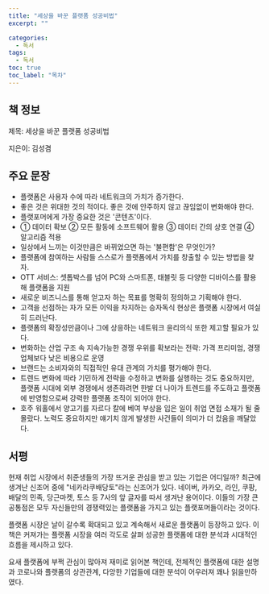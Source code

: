 ```yaml
---
title: "세상을 바꾼 플랫폼 성공비법"
excerpt: ""

categories:
  - 독서
tags:
  - 독서
toc: true
toc_label: "목차"
---
```


## 책 정보

제목: 세상을 바꾼 플랫폼 성공비법

지은이: 김성겸

## 주요 문장

- 플랫폼은 사용자 수에 따라 네트워크의 가치가 증가한다.
- 좋은 것은 위대한 것의 적이다. 좋은 것에 안주하지 않고 끊임없이 변화해야 한다.
- 플랫포머에게 가장 중요한 것은 '콘텐츠'이다.
- ① 데이터 확보 ② 모든 활동에 소프트웨어 활용 ③ 데이터 간의 상호 연결 ④ 알고리즘 적용
- 일상에서 느끼는 이것만큼은 바뀌었으면 하는 '불편함'은 무엇인가?
- 플랫폼에 참여하는 사람들 스스로가 플랫폼에서 가치를 창출할 수 있는 방법을 찾자.
- OTT 서비스: 셋톱박스를 넘어 PC와 스마트폰, 태블릿 등 다양한 디바이스를 활용해 플랫폼을 지원
- 새로운 비즈니스를 통해 얻고자 하는 목표를 명확히 정의하고 기획해야 한다.
- 고객을 선점하는 자가 모든 이익을 차지하는 승자독식 현상은 플랫폼 시장에서 여실히 드러난다.
- 플랫폼의 확장성만큼이나 그에 상응하는 네트워크 윤리의식 또한 제고할 필요가 있다.
- 변화하는 산업 구조 속 지속가능한 경쟁 우위를 확보라는 전략: 가격 프리미엄, 경쟁 업체보다 낮은 비용으로 운영
- 브랜드는 소비자와의 직접적인 유대 관계의 가치를 평가해야 한다.
- 트렌드 변화에 따라 기민하게 전략을 수정하고 변화를 실행하는 것도 중요하지만, 플랫폼 시대에 외부 경쟁에서 생존하려면 한발 더 나아가 트렌드를 주도하고 플랫폼에 반영함으로써 강력한 플랫폼 조직이 되어야 한다.
- 호주 워홀에서 양고기를 자르다 칼에 베여 부상을 입은 일이 취업 면접 소재가 될 줄 몰랐다. 노력도 중요하지만 얘기치 않게 발생한 사건들이 의미가 더 컸음을 깨달았다.

## 서평

현재 취업 시장에서 취준생들의 가장 뜨거운 관심을 받고 있는 기업은 어디일까? 최근에 생겨난 신조어 중에 "네카라쿠배당토"라는 신조어가 있다. 네이버, 카카오, 라인, 쿠팡, 배달의 민족, 당근마켓, 토스 등 7사의 앞 글자를 따서 생겨난 용어이다. 이들의 가장 큰 공통점은 모두 자신들만의 경쟁력있는 플랫폼을 가지고 있는 플랫포머들이라는 것이다.

플랫폼 시장은 날이 갈수록 확대되고 있고 계속해서 새로운 플랫폼이 등장하고 있다. 이 책은 커져가는 플랫폼 시장을 여러 각도로 살펴 성공한 플랫폼에 대한 분석과 시대적인 흐름을 제시하고 있다.

요새 플랫폼에 부쩍 관심이 많아져 재미로 읽어본 책인데, 전체적인 플랫폼에 대한 설명과 코로나와 플랫폼의 상관관계, 다앙한 기업들에 대한 분석이 어우러져 꽤나 읽을만하였다.